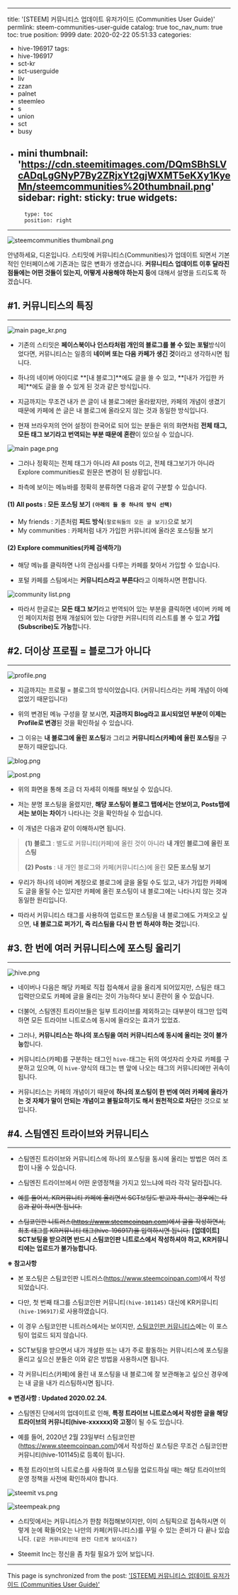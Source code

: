 
---
title: '[STEEM] 커뮤니티스 업데이트 유저가이드 (Communities User Guide)'
permlink: steem-communities-user-guide
catalog: true
toc_nav_num: true
toc: true
position: 9999
date: 2020-02-22 05:51:33
categories:
- hive-196917
tags:
- hive-196917
- sct-kr
- sct-userguide
- liv
- zzan
- palnet
- steemleo
- s
- union
- sct
- busy
- mini
thumbnail: 'https://cdn.steemitimages.com/DQmSBhSLVcADqLgGNyP7By2ZRjxYt2gjWXMT5eKXy1KyeMn/steemcommunities%20thumbnail.png'
sidebar:
    right:
        sticky: true
widgets:
    -
        type: toc
        position: right
---


![steemcommunities thumbnail.png](https://cdn.steemitimages.com/DQmSBhSLVcADqLgGNyP7By2ZRjxYt2gjWXMT5eKXy1KyeMn/steemcommunities%20thumbnail.png)

안녕하세요, 디온입니다. 스티밋에 커뮤니티스(Communities)가 업데이트 되면서 기본적인 인터페이스에 기존과는 많은 변화가 생겼습니다. **커뮤니티스 업데이트 이후 달라진 점들에는 어떤 것들이 있는지, 어떻게 사용해야 하는지 등**에 대해서 설명을 드리도록 하겠습니다.

## #1. 커뮤니티스의 특징
---
![main page_kr.png](https://cdn.steemitimages.com/DQmYRzw6h3iyz9oPWXkwpHLVoLVB61fR2BfAXwaSZ1djQVt/main%20page_kr.png)

- 기존의 스티밋은 **페이스북이나 인스타처럼 개인의 블로그를 볼 수 있는 포털**방식이었다면, 커뮤니티스는 일종의 **네이버 또는 다음 카페가 생긴 것**이라고 생각하시면 됩니다.

- 하나의 네이버 아이디로 **[내 블로그]**에도 글을 쓸 수 있고, **[내가 가입한 카페]**에도 글을 쓸 수 있게 된 것과 같은 방식입니다.

- 지금까지는 무조건 내가 쓴 글이 내 블로그에만 올라왔지만, 카페의 개념이 생겼기 때문에 카페에 쓴 글은 내 블로그에 올라오지 않는 것과 동일한 방식입니다.

- 현재 브라우저의 언어 설정이 한국어로 되어 있는 분들은 위의 화면처럼 **전체 태그, 모든 태그 보기라고 번역되는 부분 때문에 혼란**이 있으실 수 있습니다.


![main page.png](https://cdn.steemitimages.com/DQmVhV3PEiiXnBeZbMNZ55FaPALoT5dDRHZG9ch29UA7rAp/main%20page.png)

- 그러나 정확히는 전체 태그가 아니라 All posts 이고, 전체 태그보기가 아니라 Explore communities로 원문은 변경이 된 상황입니다.

- 좌측에 보이는 메뉴바를 정확히 분류하면 다음과 같이 구분할 수 있습니다. 

#### (1) All posts : 모든 포스팅 보기 `(아래의 둘 중 하나의 방식 선택)`

- My friends : 기존처럼 **피드 방식**`(팔로워들의 모든 글 보기)`으로 보기 
- My communities : 카페처럼 내가 가입한 커뮤니티에 올라온 포스팅들 보기

#### (2) Explore communities(카페 검색하기)

- 해당 메뉴를 클릭하면 나의 관심사를 다루는 카페를 찾아서 가입할 수 있습니다.

- 포털 카페를 스팀에서는 **커뮤니티스라고 부른다**라고 이해하시면 편합니다.

![community list.png](https://cdn.steemitimages.com/DQmZ5Fa44Q1xan5tAZL9pXWwKnyAWNTBau8N86Vsk7Rp7CE/community%20list.png)

- 따라서 한글로는 **모든 태그 보기**라고 번역되어 있는 부분을 클릭하면 네이버 카페 메인 페이지처럼 현재 개설되어 있는 다양한 커뮤니티의 리스트를 볼 수 있고 **가입(Subscribe)도 가능**합니다.



## #2. 더이상 프로필 = 블로그가 아니다
---

![profile.png](https://cdn.steemitimages.com/DQmUwChHdBtjsWMVKcgkB6nv5ULrvLDG7nvwjEwtYgfqFKv/profile.png)

- 지금까지는 프로필 = 블로그의 방식이었습니다. (커뮤니티스라는 카페 개념이 아예 없었기 때문입니다)

- 위의 변경된 메뉴 구성을 잘 보시면, **지금까지 Blog라고 표시되었던 부분이 이제는 Profile로 변경**된 것을 확인하실 수 있습니다.

- 그 이유는 **내 블로그에 올린 포스팅**과 그리고 **커뮤니티스(카페)에 올린 포스팅**을 구분하기 때문입니다.

![blog.png](https://cdn.steemitimages.com/DQmanWwfjj5CRmexRJmdeJWMpbzDMtMKNqztPkPtrghjaQx/blog.png)

![post.png](https://cdn.steemitimages.com/DQmYtC3jQTASmxXHsozCiXZA7drevPjUMArEmdqCNBStkBY/post.png)

- 위의 화면을 통해 조금 더 자세히 이해를 해보실 수 있습니다. 

- 저는 분명 포스팅을 올렸지만, **해당 포스팅이 블로그 탭에서는 안보이고, Posts탭에서는 보이는 차이**가 나타나는 것을 확인하실 수 있습니다. 

- 이 개념은 다음과 같이 이해하시면 됩니다.

> **(1) 블로그** : 별도로 커뮤니티(카페)에 올린 것이 아니라 **내 개인 블로그에 올린 포스팅**
>
> **(2) Posts** : 내 개인 블로그와 카페(커뮤니티스)에 올린 **모든 포스팅 보기**

- 우리가 하나의 네이버 계정으로 블로그에 글을 올릴 수도 있고, 내가 가입한 카페에도 글을 올릴 수는 있지만 카페에 올린 포스팅이 내 블로그에는 나타나지 않는 것과 동일한 원리입니다.

- 따라서 커뮤니티스 태그를 사용하여 업로드한 포스팅을 내 블로그에도 가져오고 싶으면, **내 블로그로 퍼가기, 즉 리스팀을 다시 한 번 하셔야 하는 것**입니다.

## #3. 한 번에 여러 커뮤니티스에 포스팅 올리기
---

![hive.png](https://cdn.steemitimages.com/DQmeWMpi1NLnGMdNDcGyFeuHHNNW78Au61dZcw4PnRyjUVf/hive.png)

- 네이버나 다음은 해당 카페로 직접 접속해서 글을 올리게 되어있지만, 스팀은 태그 입력만으로도 카페에 글을 올리는 것이 가능하다 보니 혼란이 올 수 있습니다.

- 더불어, 스팀엔진 트라이브들은 일부 트라이브를 제외하고는 대부분이 태그만 입력하면 모든 트라이브 니트로스에 동시에 올라오는 효과가 있었죠.

- 그러나, **커뮤니티스는 하나의 포스팅을 여러 커뮤니티스에 동시에 올리는 것이 불가능**합니다. 

- 커뮤니티스(카페)를 구분하는 태그인 `hive-`태그는 뒤의 여섯자리 숫자로 카페를 구분하고 있으며, 이 `hive-`양식의 태그는 맨 앞에 나오는 태그의 커뮤니티에만 귀속이 됩니다.

- 커뮤니티스는 카페의 개념이기 때문에 **하나의 포스팅이 한 번에 여러 카페에 올라가는 것 자체가 말이 안되는 개념이고 불필요하기도 해서 원천적으로 차단**한 것으로 보입니다.

## #4. 스팀엔진 트라이브와 커뮤니티스
---

- 스팀엔진 트라이브와 커뮤니티스에 하나의 포스팅을 동시에 올리는 방법은 여러 조합이 나올 수 있습니다.

- 스팀엔진 트라이브에서 어떤 운영정책을 가지고 있느냐에 따라 각각 달라집니다.

- ~~예를 들어서, KR커뮤니티 카페에 올리면서 SCT보팅도 받고자 하시는 경우에는 다음과 같이 하시면 됩니다.~~ 

- ~~스팀코인판 니트러스(https://www.steemcoinpan.com)에서 글을 작성하면서, 최초 태그를 KR커뮤니티 태그(hive-196917)을 입력하시면 됩니다.~~ **[업데이트] SCT보팅을 받으려면 반드시 스팀코인판 니트로스에서 작성하셔야 하고, KR커뮤니티에는 업로드가 불가능합니다.**


**※ 참고사항**

- 본 포스팅은 스팀코인판 니트러스(https://www.steemcoinpan.com)에서 작성되었습니다.

- 다만, 첫 번째 태그를 스팀코인판 커뮤니티`(hive-101145)` 대신에 KR커뮤니티 `(hive-196917)`로 사용하였습니다.

- 이 경우 스팀코인판 니트러스에서는 보이지만, [스팀코인판 커뮤니티스](https://steemit.com/trending/hive-101145)에는 이 포스팅이 업로드 되지 않습니다.

- SCT보팅을 받으면서 내가 개설한 또는 내가 주로 활동하는 커뮤니티스에 포스팅을 올리고 싶으신 분들은 이와 같은 방법을 사용하시면 됩니다. 

- 각 커뮤니티스(카페)에 올린 내 포스팅을 내 블로그에 잘 보관해놓고 싶으신 경우에는 내 글을 내가 리스팀하시면 됩니다.

**※ 변경사항 : Updated 2020.02.24.**

- 스팀엔진 단에서의 업데이트로 인해, **특정 트라이브 니트로스에서 작성한 글을 해당 트라이브의 커뮤니티(hive-xxxxxx)와 고정**이 될 수도 있습니다.

- 예를 들어, 2020년 2월 23일부터 스팀코인판(https://www.steemcoinpan.com/)에서 작성하신 포스팅은 무조건 스팀코인판 커뮤니티(hive-101145)로 등록이 됩니다.

- 특정 트라이브의 니트로스를 사용하여 포스팅을 업로드하실 때는 해당 트라이브의 운영 정책을 사전에 확인하셔야 합니다.

![steemit vs.png](https://cdn.steemitimages.com/DQmQrqmQF2tsgCysWX1Do7W1rfiqggeJLJdEsmcXYnSLdwH/steemit%20vs.png)
<center><sub><GEEKZ 커뮤니티 : Steemit에서의 화면></sub></center>

![steempeak.png](https://cdn.steemitimages.com/DQmb5Zn5aQJhaSMWqcL15UDAGkwLfm8gymU2NM3AJwDLGTF/steempeak.png)
<center><sub><GEEKZ 커뮤니티 : Steempeak에서의 화면></sub></center>

- 스티밋에서는 커뮤니티스가 한참 허접해보이지만, 이미 스팀픽으로 접속하시면 이렇게 눈에 확들어오는 나만의 카페(커뮤니티스)를 꾸밀 수 있는 준비가 다 끝나 있습니다. `(같은 커뮤니티인데 완전 다르게 보이시죠?)`

- Steemit Inc는 정신을 좀 차릴 필요가 있어 보입니다.

- - -

This page is synchronized from the post: ['[STEEM] 커뮤니티스 업데이트 유저가이드 (Communities User Guide)'](https://steemit.com/@donekim/steem-communities-user-guide)
